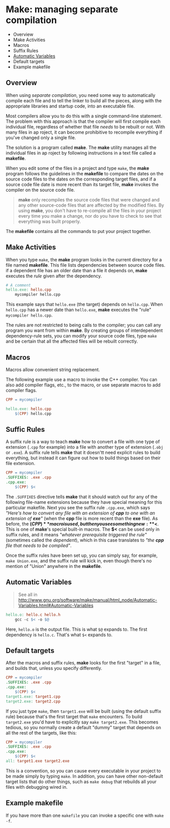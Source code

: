 # Make: managing separate compilation

* Overview
* Make Activities
* Macros
* Suffix Rules
* [Automatic Variables](http://www.gnu.org/software/make/manual/html_node/Automatic-Variables.html#Automatic-Variables)
* Default targets
* Example makefile

## Overview

When using *separate compilation*, you need some way to automatically compile each file and to tell the linker to build all the pieces, along with the appropriate libraries and startup code, into an executable file.

Most compilers allow you to do this with a single command-line statement. The problem with this approach is that the compiler will first compile each individual file, regardless of whether that file *needs* to be rebuilt or not. With many files in ap roject, it can become prohibitive to recompile everything if you've changed only a single file.

The solution is a program called **make**. The **make** utility manages all the individual files in ap roject by following instructions in a text file called a **makefile**.

When you edit some of the files in a project and type `make`, the **make** program follows the guidelines in the **makefile** to compare the dates on the source code files to the dates on the corresponding target files, and if a source code file date is more recent than its target file, **make** invokes the compiler on the source code file.

> **make** only recompiles the source code files that were changed and any other source-code files that are affected by the modified files. By using **make**, you don't have to re-compile all the files in your project every time you make a change, nor do you have to check to see that everything was built properly.

The **makefile** contains all the commands to put your project together.

## Make Activities

When you type `make`, the **make** program looks in the current directory for a file named **makefile**. This file lists dependencies between source code files. if a dependent file has an older date than a file it depends on, **make** executes the *rule* given after the dependency.

```makefile
# A comment
hello.exe: hello.cpp
    mycompiler hello.cpp
```

This example says that `hello.exe` (the target) depends on `hello.cpp`. When `hello.cpp` has a newer date than `hello.exe`, **make** executes the "rule" `mycompiler hello.cpp`.

The rules are not restricted to being calls to the compiler; you can call any program you want from within **make**. By creating groups of interdependent dependency-rule sets, you can modify your source code files, type `make` and be certain that all the affected files will be rebuilt correctly.

## Macros

Macros allow convenient string replacement.

The following example use a macro to invoke the C++ compiler. You can also add compiler flags, etc., to the macro, or use separate macros to add compiler flags.

```makefile
CPP = mycompiler

hello.exe: hello.cpp
    $(CPP) hello.cpp
```

## Suffic Rules

A suffix rule is a way to teach **make** how to convert a file with one type of extension (`.cpp` for example) into a file with another type of extension (`.obj` or `.exe`). A suffix rule tells **make** that it doesn'tt need explicit rules to build everything, but instead it can figure out how to build things based on their file extension.

```makefile
CPP = mycompiler
.SUFFIXES: .exe .cpp
.cpp.exe:
    $(CPP) $<
```

The `.SUFFIXES` directive tells **make** that it should watch out for any of the following file-name extensions because they have special meaning for this particular makefile. Next you see the suffix rule `.cpp.exe`, which says *"Here's how to convert any file with an extension of __cpp__ to one with an extension of __exe__"* (when the **cpp** file is more recent than the **exe** file). As before, the **$(CPP)** macro is used, but then you see something new: **$<**. This is one of **make**'s special built-in macros. The **$<** can be used only in suffix rules, and it means *"whatever prerequisite triggered the rule"* (sometimes called the *dependent*), which in this case translates to *"the __cpp__ file that needs to be compiled"*.

Once the suffix rules have been set up, you can simply say, for example, `make Union.exe`, and the suffix rule will kick in, even though there's no mention of "Union" anywhere in the **makefile**.

## Automatic Variables

> See all in http://www.gnu.org/software/make/manual/html_node/Automatic-Variables.html#Automatic-Variables

```makefile
hello.o: hello.c hello.h
    gcc -c $< -o $@
```

Here, `hello.o` is the output file. This is what `$@` expands to. The first dependency is `hello.c`. That's what `$<` expands to.

## Default targets

After the macros and suffix rules, **make** looks for the first "target" in a file, and builds that, unless you specify differently.

```makefile
CPP = mycompiler
.SUFFIXES: .exe .cpp
.cpp.exe:
    $(CPP) $<
target1.exe: target1.cpp
target2.exe: target2.cpp
```

If you just type `make`, then `target1.exe` will be built (using the default suffix rule) because that's the first target that `make` encounters. To build `target2.exe` you'd have to explicitly say `make target2.exe`. This becomes tedious, so you normally create a default "dummy" target that depends on all the rest of the targets, like this:

```makefile
CPP = mycompiler
.SUFFIXES: .exe .cpp
.cpp.exe:
    $(CPP) $<
all: target1.exe target2.exe
```
This is a convention, so you can cause every executable in your project to be made simply by typing `make`. In addition, you can have other non-default target lists that do other things, such as `make debug` that rebuilds all your files with debugging wired in.

## Example makefile

If you have more than one `makefile` you can invoke a specific one with `make -f`.
